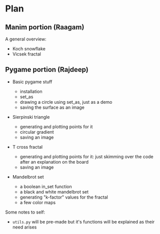 # Plan


## Manim portion (Raagam)

A general overview:

- Koch snowflake
- Vicsek fractal



## Pygame portion (Rajdeep)


- Basic pygame stuff
    - installation
    - set_as
    - drawing a circle using set_as, just as a demo
    - saving the surface as an image

- Sierpinski triangle
    - generating and plotting points for it
    - circular gradient
    - saving an image

- T cross fractal
    - generating and plotting points for it: just skimming over the code after an explanation on the board
    - saving an image

- Mandelbrot set
    - a boolean in_set function
    - a black and white mandelbrot set
    - generating "k-factor" values for the fractal
    - a few color maps


Some notes to self:

- `utils.py` will be pre-made but it's functions will be explained as their need arises

